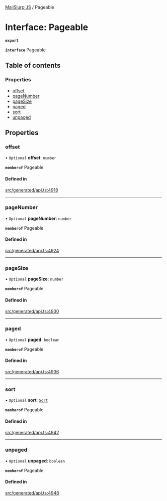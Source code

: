 [MailSlurp JS](../README.md) / Pageable

# Interface: Pageable

**`export`**

**`interface`** Pageable

## Table of contents

### Properties

- [offset](Pageable.md#offset)
- [pageNumber](Pageable.md#pagenumber)
- [pageSize](Pageable.md#pagesize)
- [paged](Pageable.md#paged)
- [sort](Pageable.md#sort)
- [unpaged](Pageable.md#unpaged)

## Properties

### offset

• `Optional` **offset**: `number`

**`memberof`** Pageable

#### Defined in

[src/generated/api.ts:4918](https://github.com/mailslurp/mailslurp-client/blob/1460b4d/src/generated/api.ts#L4918)

___

### pageNumber

• `Optional` **pageNumber**: `number`

**`memberof`** Pageable

#### Defined in

[src/generated/api.ts:4924](https://github.com/mailslurp/mailslurp-client/blob/1460b4d/src/generated/api.ts#L4924)

___

### pageSize

• `Optional` **pageSize**: `number`

**`memberof`** Pageable

#### Defined in

[src/generated/api.ts:4930](https://github.com/mailslurp/mailslurp-client/blob/1460b4d/src/generated/api.ts#L4930)

___

### paged

• `Optional` **paged**: `boolean`

**`memberof`** Pageable

#### Defined in

[src/generated/api.ts:4936](https://github.com/mailslurp/mailslurp-client/blob/1460b4d/src/generated/api.ts#L4936)

___

### sort

• `Optional` **sort**: [`Sort`](Sort.md)

**`memberof`** Pageable

#### Defined in

[src/generated/api.ts:4942](https://github.com/mailslurp/mailslurp-client/blob/1460b4d/src/generated/api.ts#L4942)

___

### unpaged

• `Optional` **unpaged**: `boolean`

**`memberof`** Pageable

#### Defined in

[src/generated/api.ts:4948](https://github.com/mailslurp/mailslurp-client/blob/1460b4d/src/generated/api.ts#L4948)
